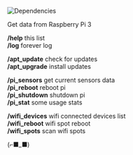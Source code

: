 ![Dependencies](https://david-dm.org/k03mad/raspi-tlgrm-bot.svg)

Get data from Raspberry Pi 3

**/help** this list  
**/log** forever log  
  
**/apt_update** check for updates  
**/apt_upgrade** install updates  
  
**/pi_sensors** get current sensors data  
**/pi_reboot** reboot pi  
**/pi_shutdown** shutdown pi  
**/pi_stat** some usage stats  
  
**/wifi_devices** wifi connected devices list  
**/wifi_reboot** wifi spot reboot  
**/wifi_spots** scan wifi spots

(⌐■_■)